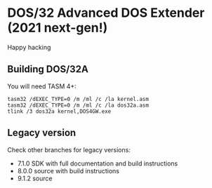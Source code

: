 # DOS/32 Advanced DOS Extender (2021 next-gen!)
 
Happy hacking

## Building DOS/32A

You will need TASM 4+:

```
tasm32 /dEXEC_TYPE=0 /m /ml /c /la kernel.asm
tasm32 /dEXEC_TYPE=0 /m /ml /c /la dos32a.asm
tlink /3 dos32a kernel,DOS4GW.exe
```

## Legacy version

Check other branches for legacy versions:

* 7.1.0 SDK with full documentation and build instructions
* 8.0.0 source with build instructions
* 9.1.2 source 
